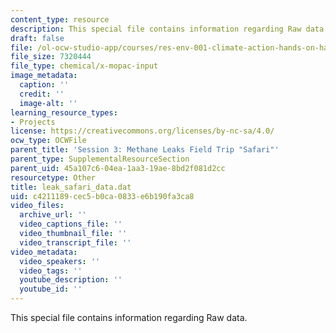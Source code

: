 ```yaml
---
content_type: resource
description: This special file contains information regarding Raw data.
draft: false
file: /ol-ocw-studio-app/courses/res-env-001-climate-action-hands-on-harnessing-science-with-communities-to-cut-carbon-january-iap-2017/c4211189cec5b0ca0833e6b190fa3ca8_leak_safari_data.dat
file_size: 7320444
file_type: chemical/x-mopac-input
image_metadata:
  caption: ''
  credit: ''
  image-alt: ''
learning_resource_types:
- Projects
license: https://creativecommons.org/licenses/by-nc-sa/4.0/
ocw_type: OCWFile
parent_title: 'Session 3: Methane Leaks Field Trip "Safari"'
parent_type: SupplementalResourceSection
parent_uid: 45a107c6-04ea-1aa3-19ae-8bd2f081d2cc
resourcetype: Other
title: leak_safari_data.dat
uid: c4211189-cec5-b0ca-0833-e6b190fa3ca8
video_files:
  archive_url: ''
  video_captions_file: ''
  video_thumbnail_file: ''
  video_transcript_file: ''
video_metadata:
  video_speakers: ''
  video_tags: ''
  youtube_description: ''
  youtube_id: ''
---
```

This special file contains information regarding Raw data.